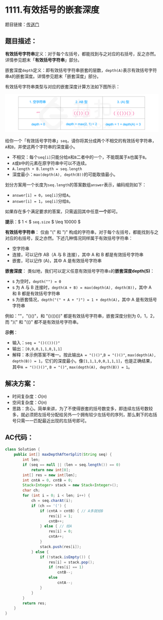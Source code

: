 # 1111.有效括号的嵌套深度
题目链接：[传送门](https://leetcode-cn.com/problems/maximum-nesting-depth-of-two-valid-parentheses-strings/)

## 题目描述：
**有效括号字符串**定义：对于每个左括号，都能找到与之对应的右括号，反之亦然。详情参见题末「**有效括号字符串**」部分。

嵌套深度`depth`定义：即有效括号字符串嵌套的层数，`depth(A)`表示有效括号字符串`A`的嵌套深度。详情参见题末「嵌套深度」部分。

有效括号字符串类型与对应的嵌套深度计算方法如下图所示：

![](../_media/1111.png)

给你一个「有效括号字符串」`seq`，请你将其分成两个不相交的有效括号字符串，`A`和`B`，并使这两个字符串的深度最小。

- 不相交：每个`seq[i]`只能分给`A`和`B`二者中的一个，不能既属于`A`也属于`B`。
- `A`或`B`中的元素在原字符串中可以不连续。
- `A.length + B.length = seq.length`
- 深度最小：`max(depth(A), depth(B))`的可能取值最小。 

划分方案用一个长度为`seq.length`的答案数组`answer`表示，编码规则如下：

- `answer[i] = 0`，`seq[i]`分给`A`。
- `answer[i] = 1`，`seq[i]`分给`B`。

如果存在多个满足要求的答案，只需返回其中任意**一个**即可。

**提示**：$ 1 < $ `seq.size` $ \leq 10000 $

**有效括号字符串**：
仅由 "(" 和 ")" 构成的字符串，对于每个左括号，都能找到与之对应的右括号，反之亦然。下述几种情况同样属于有效括号字符串：
- 空字符串
- 连接，可以记作 AB（A 与 B 连接），其中 A 和 B 都是有效括号字符串
- 嵌套，可以记作 (A)，其中 A 是有效括号字符串

**嵌套深度**：
类似地，我们可以定义任意有效括号字符串`s`的**嵌套深度depth(S)**：
- s 为空时，`depth("") = 0`
- s 为 A 与 B 连接时，`depth(A + B) = max(depth(A), depth(B))`，其中 A 和 B 都是有效括号字符串
- s 为嵌套情况，`depth("(" + A + ")") = 1 + depth(A)`，其中 A 是有效括号字符串

例如：""，"()()"，和 "()(()())" 都是有效括号字符串，嵌套深度分别为 0，1，2，而 ")(" 和 "(()" 都不是有效括号字符串。

**示例**：
- 输入：`seq = "()(())()"`
- 输出：`[0,0,0,1,1,0,1,1]`
- 解释：本示例答案不唯一。按此输出`A = "()()"`,`B = "()()"`, `max(depth(A), depth(B)) = 1`，它们的深度最小。像`[1,1,1,0,0,1,1,1]`，也是正确结果，其中`A = "()()()"`, `B = "()"`, `max(depth(A), depth(B)) = 1`。 

## 解决方案：
- 时间复杂度：$O(n)$
- 空间复杂度：$O(n)$
- 思路：贪心。简单来讲，为了不使得嵌套的括号数变多，即连续左括号数较多，就必须把左括号分配给另外一个拥有较少左括号的序列，那么剩下的右括号只需一一匹配最近出现的左括号即可。

## AC代码：
```java
class Solution {
	public int[] maxDepthAfterSplit(String seq) {
		int len;
		if (seq == null || (len = seq.length()) == 0)
			return new int[0];
		int[] res = new int[len];
		int cntA = 0, cntB = 0;
		Stack<Integer> stack = new Stack<Integer>();
		char ch;
		for (int i = 0; i < len; i++) {
			ch = seq.charAt(i);
			if (ch == '(') {
				if (cntA > cntB) { // A多就给B
					res[i] = 1;
					cntB++;
				} else { // 给A
					res[i] = 0;
					cntA++;
				}
				stack.push(res[i]);
			} else {
				if (!stack.isEmpty()) {
					res[i] = stack.pop();
					if (res[i] == 1)
						cntB--;
					else
						cntA--;
				}
			}
		}
		return res;
	}
}
```